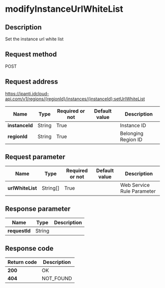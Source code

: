 # modifyInstanceUrlWhiteList


## Description
Set the instance url white list

## Request method
POST

## Request address
https://ipanti.jdcloud-api.com/v1/regions/{regionId}/instances/{instanceId}:setUrlWhiteList

|Name|Type|Required or not|Default value|Description|
|---|---|---|---|---|
|**instanceId**|String|True| |Instance ID|
|**regionId**|String|True| |Belonging Region ID|

## Request parameter
|Name|Type|Required or not|Default value|Description|
|---|---|---|---|---|
|**urlWhiteList**|String[]|True| |Web Service Rule Parameter|


## Response parameter
|Name|Type|Description|
|---|---|---|
|**requestId**|String| |



## Response code
|Return code|Description|
|---|---|
|**200**|OK|
|**404**|NOT_FOUND|
